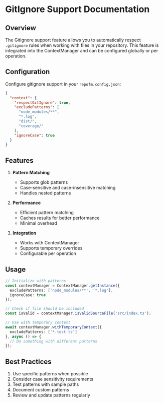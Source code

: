 # GitIgnore Support Documentation

## Overview

The GitIgnore support feature allows you to automatically respect `.gitignore` rules when working with files in your repository. This feature is integrated into the ContextManager and can be configured globally or per operation.

## Configuration

Configure gitignore support in your `repofm.config.json`:

```json
{
  "context": {
    "respectGitIgnore": true,
    "excludePatterns": [
      "node_modules/**",
      "*.log",
      "dist/",
      "coverage/"
    ],
    "ignoreCase": true
  }
}
```

## Features

1. **Pattern Matching**
   - Supports glob patterns
   - Case-sensitive and case-insensitive matching
   - Handles nested patterns

2. **Performance**
   - Efficient pattern matching
   - Caches results for better performance
   - Minimal overhead

3. **Integration**
   - Works with ContextManager
   - Supports temporary overrides
   - Configurable per operation

## Usage

```typescript
// Initialize with patterns
const contextManager = ContextManager.getInstance({
  excludePatterns: ['node_modules/**', '*.log'],
  ignoreCase: true
});

// Check if file should be included
const isValid = contextManager.isValidSourceFile('src/index.ts');

// Use with temporary context
await contextManager.withTemporaryContext({
  excludePatterns: ['*.test.ts']
}, async () => {
  // Do something with different patterns
});
```

## Best Practices

1. Use specific patterns when possible
2. Consider case sensitivity requirements
3. Test patterns with sample paths
4. Document custom patterns
5. Review and update patterns regularly
